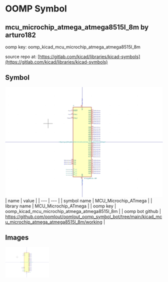 # OOMP Symbol  
## mcu_microchip_atmega_atmega8515l_8m  by arturo182  
  
oomp key: oomp_kicad_mcu_microchip_atmega_atmega8515l_8m  
  
source repo at: [https://gitlab.com/kicad/libraries/kicad-symbols](https://gitlab.com/kicad/libraries/kicad-symbols)  
## Symbol  
  
[![working.png](working_600.png)](working.png)  
| name | value | 
| --- | --- | 
| symbol name | MCU_Microchip_ATmega | 
| library name | MCU_Microchip_ATmega | 
| oomp key | oomp_kicad_mcu_microchip_atmega_atmega8515l_8m | 
| oomp bot github | https://github.com/oomlout/oomlout_oomp_symbol_bot/tree/main/kicad_mcu_microchip_atmega_atmega8515l_8m/working | 
## Images  
  
[![working.png](working_140.png)](working.png)  

